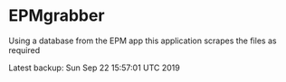 # EPMgrabber
Using a database from the EPM app this application scrapes the files as required


Latest backup: Sun Sep 22 15:57:01 UTC 2019
